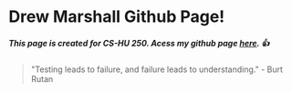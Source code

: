 # **Drew Marshall** Github Page!

##### This page is created for CS-HU 250. Acess my github page [here](https://github.com/drewmarshallboisestate). 👍

> "Testing leads to failure, and failure leads to understanding." - Burt Rutan
